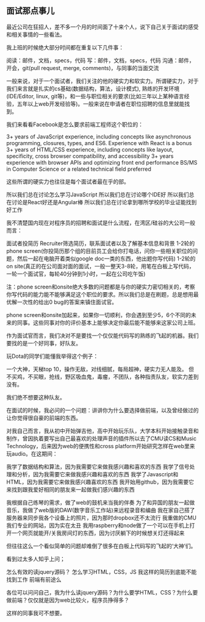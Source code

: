 ## 面试那点事儿

最近公司在狂招人，差不多一个月的时间面了十来个人，说下自己关于面试的感受和相关事情的一些看法。

我上班的时候绝大部分时间都在重复以下几件事：

阅读：邮件，文档，specs，代码
写：邮件，文档，specs，代码
沟通：邮件，开会，git(pull request, merge, comments)，与同事的当面交流

一般来说，对于一个面试者，我们关注的他的硬实力和软实力。所谓硬实力，对于我们来言就是扎实的cs基础(数据结构，算法，设计模式), 熟练的开发环境(IDE/Editor, linux, git等)，和一些与职位相关的要求(比如三年以上某种语言经验，五年以上web开发经验等)。一般来说在申请者在职位招聘的信息里就能找到。

我们来看看Facebook是怎么要求前端工程师这个职位的：

3+ years of JavaScript experience, including concepts like asynchronous programming, closures, types, and ES6. Experience with React is a bonus
3+ years of HTML/CSS experience, including concepts like layout, specificity, cross browser compatibility, and accessibility
3+ years experience with browser APIs and optimizing front end performance
BS/MS in Computer Science or a related technical field preferred

这些所谓的硬实力也往往是每个面试者最在乎的部。

所以我们总在讨论怎么学习JavaScript
所以我们总在讨论哪个IDE好
所以我们总在讨论是React好还是Angular棒
所以我们总在讨论拿到哪所学校的毕业证能找到好工作

我不清楚国内现在对程序员的招聘和面试是什么流程，在湾区/硅谷的大公司一般而言：

面试者投简历
Recruiter筛选简历，联系面试者以及了解基本信息和背景
1-2轮的phone screen(你投简历那个组的目前员工会给你打电话，问你一些相关职位的问题，然后一起在电脑开着类似google doc一类的东西，他出题你写代码)
1-2轮的on site(真正的在公司面对面的面试，一般一整天3-8轮，用笔在白板上写代码，一轮一个面试官，每轮40分钟到1小时，一起在公司吃午饭)

注：phone screen和onsite绝大多数的问题都是与你的硬实力密切相关的，考察你写代码的能力能不能够满足这个职位的要求。所以我们总是在刷题，总是想用最优解一次性的给出0 bug的答案来镇住面试官。

phone screen和onsite加起来，如果你一切顺利，你会遇到至少5，6个不同的未来的同事。这些同事对你的评价基本上能够决定你最后能不能够来这家公司上班。

作为面试官而言，我们决对不是要找一个仅仅能代码写的熟练的飞起的机器。我们要找的是一个好同事，好队友。

玩Dota的同学们能懂我举得这个例子：

一个大神，天梯top 10，操作无敌，对线细腻，每局超神，硬实力无人能及。
但不买鸡，不买眼，抢线，野区吸血鬼，毒瘤，不团队，各种指责队友，软实力差到没有。

我们绝不想要这种队友。

在面试的时候，我必问的一个问题：讲讲你为什么要选择做前端，以及曾经做过的让你觉得很自豪的前端的东西。

对我自己而言，我从初中开始弹吉他，高中开始玩乐队，大学本科开始接触录音和制作，曾因执着要写出自己最喜欢的处理声音的插件所以去了CMU读CS和Music Technology，后来因为web的便携性和cross platform开始研究怎样在web里来玩audio。在这期间：

我学了数据结构和算法，因为我需要它来做我感兴趣和喜欢的东西
我学了信号处理和分析，因为我需要它来做我感兴趣和喜欢的东西
我学了Javascript和HTML，因为我需要它来做我感兴趣喜欢的东西
我开始用github，因为我需要它来找到跟我爱好相同的朋友来一起做我们感兴趣的东西

我根据自己练琴的需求，做了web的鼓机来当我的伴奏
为了和异国的朋友一起做音乐，我做了web版的DAW(数字音乐工作站)来远程录音和编曲
我在家自己搭了服务器来同步我各个设备上的照片，因为那时dropbox还不太流行
我重做的CMU我们专业的网站，因为实在太丑
我用raspberry和node做了一个可以在手机上打开一个网页就能开/关我房间灯的东西，因为讨厌躺下的时候想关灯还得起来

但往往这么一个看似简单的问题却难倒了很多在白板上代码写的飞起的‘大神’们。

看到过太多人知乎上问；

怎么有效的读jquery源码？
怎么学习HTML，CSS，JS
我这样的简历到底能不能找到工作
前端有前途么

各位可以问问自己，我为什么读jquery源码？为什么要学HTML，CSS？为什么要做前端？仅仅就是因为web比较火，程序员挣得多？

这样的同事我可不想要。

